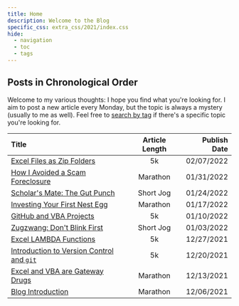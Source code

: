 ```yaml
---
title: Home
description: Welcome to the Blog
specific_css: extra_css/2021/index.css
hide:
  - navigation
  - toc
  - tags
---
```


## Posts in Chronological Order

Welcome to my various thoughts: I hope you find what you're looking for. I aim to post a new article every Monday, but the topic is always a mystery (usually to me as well). Feel free to <a href='/tags'>search by tag</a> if there's a specific topic you're looking for.

| Title                                                                               | Article Length | Publish Date |
| :---------------------------------------------------------------------------------- | :------------: | -----------: |
| <a href="/2022/Excel-Files-As-Zip-Folders">Excel Files as Zip Folders</a>           |       5k       |   02/07/2022 |
| <a href="/2022/Dealing-With-An-Attempted-Scam">How I Avoided a Scam Foreclosure</a> |    Marathon    |   01/31/2022 |
| <a href="/2022/Scholars-Mate">Scholar's Mate: The Gut Punch</a>                     |   Short Jog    |   01/24/2022 |
| <a href="/2022/First-Nest-Egg">Investing Your First Nest Egg</a>                    |    Marathon    |   01/17/2022 |
| <a href="/2022/Git-and-Excel-VBA">GitHub and VBA Projects</a>                       |       5k       |   01/10/2022 |
| <a href="/2022/Zugzwang">Zugzwang: Don't Blink First</a>                            |   Short Jog    |   01/03/2022 |
| <a href="/2021/Excel-Lambda-Functions">Excel LAMBDA Functions</a>                   |       5k       |   12/27/2021 |
| <a href="/2021/Git-Intro">Introduction to Version Control and `git`</a>             |       5k       |   12/20/2021 |
| <a href="/2021/Why-Excel-and-VBA">Excel and VBA are Gateway Drugs</a>               |    Marathon    |   12/13/2021 |
| <a href="/2021/Blog-Introduction">Blog Introduction</a>                             |    Marathon    |   12/06/2021 |
